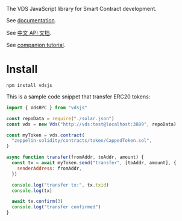 The VDS JavaScript library for Smart Contract development.

See [documentation](https://qtumproject.github.io/qtumjs-doc/).

See [中文 API 文档](https://qtumproject.github.io/qtumjs-doc-cn/).

See [companion tutorial](https://github.com/qtumproject/qtumbook/blob/master/en/part2/erc20-js.md).

# Install

```
npm install vdsjs
```

This is a sample code snippet that transfer ERC20 tokens:

```js
import { VdsRPC } from "vdsjs"

const repoData = require("./solar.json")
const vds = new Vds("http://vds:test@localhost:3889", repoData)

const myToken = vds.contract(
  "zeppelin-solidity/contracts/token/CappedToken.sol",
)

async function transfer(fromAddr, toAddr, amount) {
  const tx = await myToken.send("transfer", [toAddr, amount], {
    senderAddress: fromAddr,
  })

  console.log("transfer tx:", tx.txid)
  console.log(tx)

  await tx.confirm(3)
  console.log("transfer confirmed")
}
```


